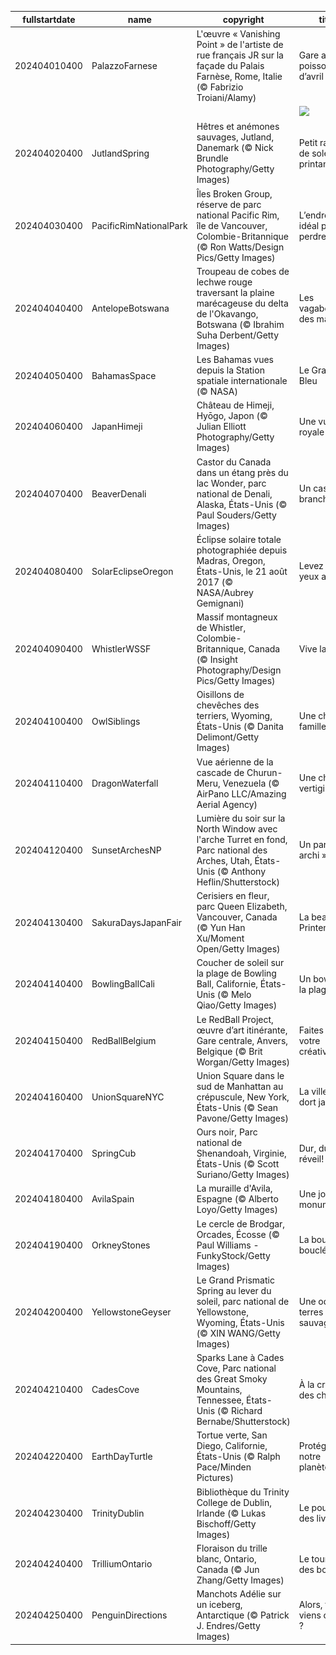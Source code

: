 |fullstartdate|name|copyright|title|image|
|--|--|--|--|--|
202404010400|PalazzoFarnese|L'œuvre « Vanishing Point » de l'artiste de rue français JR sur la façade du Palais Farnèse, Rome, Italie (© Fabrizio Troiani/Alamy)|Gare au poisson d’avril !|![](/fr-CA/2024/04/202404010400PalazzoFarnese.jpg)|
||||![](/fr-CA/2024/04/.jpg)|
202404020400|JutlandSpring|Hêtres et anémones sauvages, Jutland, Danemark (© Nick Brundle Photography/Getty Images)|Petit rayon de soleil printanier|![](/fr-CA/2024/04/202404020400JutlandSpring.jpg)|
202404030400|PacificRimNationalPark|Îles Broken Group, réserve de parc national Pacific Rim, île de Vancouver, Colombie-Britannique (© Ron Watts/Design Pics/Getty Images)|L’endroit idéal pour se perdre|![](/fr-CA/2024/04/202404030400PacificRimNationalPark.jpg)|
202404040400|AntelopeBotswana|Troupeau de cobes de lechwe rouge traversant la plaine marécageuse du delta de l'Okavango, Botswana (© Ibrahim Suha Derbent/Getty Images)|Les vagabonds des marais|![](/fr-CA/2024/04/202404040400AntelopeBotswana.jpg)|
202404050400|BahamasSpace|Les Bahamas vues depuis la Station spatiale internationale (© NASA)|Le Grand Bleu|![](/fr-CA/2024/04/202404050400BahamasSpace.jpg)|
202404060400|JapanHimeji|Château de Himeji, Hyōgo, Japon (© Julian Elliott Photography/Getty Images)|Une vue royale|![](/fr-CA/2024/04/202404060400JapanHimeji.jpg)|
202404070400|BeaverDenali|Castor du Canada dans un étang près du lac Wonder, parc national de Denali, Alaska, États-Unis (© Paul Souders/Getty Images)|Un castor branché!|![](/fr-CA/2024/04/202404070400BeaverDenali.jpg)|
202404080400|SolarEclipseOregon|Éclipse solaire totale photographiée depuis Madras, Oregon, États-Unis, le 21 août 2017 (© NASA/Aubrey Gemignani)|Levez les yeux au ciel!|![](/fr-CA/2024/04/202404080400SolarEclipseOregon.jpg)|
202404090400|WhistlerWSSF|Massif montagneux de Whistler, Colombie-Britannique, Canada (© Insight Photography/Design Pics/Getty Images)|Vive la glisse!|![](/fr-CA/2024/04/202404090400WhistlerWSSF.jpg)|
202404100400|OwlSiblings|Oisillons de chevêches des terriers, Wyoming, États-Unis (© Danita Delimont/Getty Images)|Une chouette famille!|![](/fr-CA/2024/04/202404100400OwlSiblings.jpg)|
202404110400|DragonWaterfall|Vue aérienne de la cascade de Churun-Meru, Venezuela (© AirPano LLC/Amazing Aerial Agency)|Une chute vertigineuse|![](/fr-CA/2024/04/202404110400DragonWaterfall.jpg)|
202404120400|SunsetArchesNP|Lumière du soir sur la North Window avec l'arche Turret en fond, Parc national des Arches, Utah, États-Unis (© Anthony Heflin/Shutterstock)|Un parc « archi » bien!|![](/fr-CA/2024/04/202404120400SunsetArchesNP.jpg)|
202404130400|SakuraDaysJapanFair|Cerisiers en fleur, parc Queen Elizabeth, Vancouver, Canada (© Yun Han Xu/Moment Open/Getty Images)|La beauté du Printemps|![](/fr-CA/2024/04/202404130400SakuraDaysJapanFair.jpg)|
202404140400|BowlingBallCali|Coucher de soleil sur la plage de Bowling Ball, Californie, États-Unis (© Melo Qiao/Getty Images)|Un bowling à la plage?|![](/fr-CA/2024/04/202404140400BowlingBallCali.jpg)|
202404150400|RedBallBelgium|Le RedBall Project, œuvre d’art itinérante, Gare centrale, Anvers, Belgique (© Brit Worgan/Getty Images)|Faites bondir votre créativité!|![](/fr-CA/2024/04/202404150400RedBallBelgium.jpg)|
202404160400|UnionSquareNYC|Union Square dans le sud de Manhattan au crépuscule, New York, États-Unis (© Sean Pavone/Getty Images)|La ville qui ne dort jamais|![](/fr-CA/2024/04/202404160400UnionSquareNYC.jpg)|
202404170400|SpringCub|Ours noir, Parc national de Shenandoah, Virginie, États-Unis (© Scott Suriano/Getty Images)|Dur, dur, le réveil!|![](/fr-CA/2024/04/202404170400SpringCub.jpg)|
202404180400|AvilaSpain|La muraille d'Avila, Espagne (© Alberto Loyo/Getty Images)|Une journée monumentale|![](/fr-CA/2024/04/202404180400AvilaSpain.jpg)|
202404190400|OrkneyStones|Le cercle de Brodgar, Orcades, Écosse (© Paul Williams - FunkyStock/Getty Images)|La boucle est bouclée!|![](/fr-CA/2024/04/202404190400OrkneyStones.jpg)|
202404200400|YellowstoneGeyser|Le Grand Prismatic Spring au lever du soleil, parc national de Yellowstone, Wyoming, États-Unis (© XIN WANG/Getty Images)|Une ode aux terres sauvages|![](/fr-CA/2024/04/202404200400YellowstoneGeyser.jpg)|
202404210400|CadesCove|Sparks Lane à Cades Cove, Parc national des Great Smoky Mountains, Tennessee, États-Unis (© Richard Bernabe/Shutterstock)|À la croisée des chemins|![](/fr-CA/2024/04/202404210400CadesCove.jpg)|
202404220400|EarthDayTurtle|Tortue verte, San Diego, Californie, États-Unis (© Ralph Pace/Minden Pictures)|Protégeons notre planète!|![](/fr-CA/2024/04/202404220400EarthDayTurtle.jpg)|
202404230400|TrinityDublin|Bibliothèque du Trinity College de Dublin, Irlande (© Lukas Bischoff/Getty Images)|Le pouvoir des livres|![](/fr-CA/2024/04/202404230400TrinityDublin.jpg)|
202404240400|TrilliumOntario|Floraison du trille blanc, Ontario, Canada (© Jun Zhang/Getty Images)|Le tournesol des bois !|![](/fr-CA/2024/04/202404240400TrilliumOntario.jpg)|
202404250400|PenguinDirections|Manchots Adélie sur un iceberg, Antarctique (© Patrick J. Endres/Getty Images)|Alors, tu viens ou pas ?|![](/fr-CA/2024/04/202404250400PenguinDirections.jpg)|
